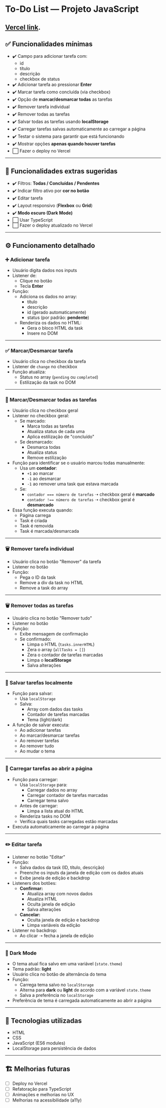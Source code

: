 # To-Do List — Projeto JavaScript

## [Vercel link](to-do-list-5vs6klv8h-thyagos-projects-e65f960c.vercel.app).

## ✅ Funcionalidades mínimas

- ✔️ Campo para adicionar tarefa com:
  - id
  - título
  - descrição
  - checkbox de status
- ✔️ Adicionar tarefa ao pressionar **Enter**
- ✔️ Marcar tarefa como concluída (via checkbox)
- ✔️ Opção de **marcar/desmarcar todas** as tarefas
- ✔️ Remover tarefa individual
- ✔️ Remover todas as tarefas
- ✔️ Salvar todas as tarefas usando **localStorage**
- ✔️ Carregar tarefas salvas automaticamente ao carregar a página
- ✔️ Testar o sistema para garantir que está funcionando
- ✔️ Mostrar opções **apenas quando houver tarefas**
- ⬜ Fazer o deploy no Vercel

---

## 🎯 Funcionalidades extras sugeridas

- ✔️ Filtros: **Todas / Concluídas / Pendentes**
- ✔️ Indicar filtro ativo por **cor no botão**
- ✔️ Editar tarefa
- ✔️ Layout responsivo (**Flexbox** ou **Grid**)
- ✔️ **Modo escuro (Dark Mode)**
- ⬜ Usar TypeScript
- ⬜ Fazer o deploy atualizado no Vercel

---

## ⚙️ Funcionamento detalhado

### ➕ Adicionar tarefa

- Usuário digita dados nos inputs
- Listener de:
  - Clique no botão
  - Tecla **Enter**
- Função:
  - Adiciona os dados no array:
    - título
    - descrição
    - id (gerado automaticamente)
    - status (por padrão: **pendente**)
  - Renderiza os dados no HTML:
    - Gera o bloco HTML da task
    - Insere no DOM

---

### ✅ Marcar/Desmarcar tarefa

- Usuário clica no checkbox da tarefa
- Listener de `change` no checkbox
- Função atualiza:
  - Status no array (`pending` ou `completed`)
  - Estilização da task no DOM

---

### 🔘 Marcar/Desmarcar **todas** as tarefas

- Usuário clica no checkbox geral
- Listener no checkbox geral:
  - Se marcado:
    - Marca todas as tarefas
    - Atualiza status de cada uma
    - Aplica estilização de "concluído"
  - Se desmarcado:
    - Desmarca todas
    - Atualiza status
    - Remove estilização
- Função para identificar se o usuário marcou todas manualmente:
  - Usa um **contador**:
    - `+1` ao marcar
    - `-1` ao desmarcar
    - `-1` ao remover uma task que estava marcada
  - Se:
    - `contador === número de tarefas` ➝ checkbox geral é **marcado**
    - `contador !== número de tarefas` ➝ checkbox geral é **desmarcado**
- Essa função executa quando:
  - Página carrega
  - Task é criada
  - Task é removida
  - Task é marcada/desmarcada

---

### 🗑️ Remover tarefa individual

- Usuário clica no botão "Remover" da tarefa
- Listener no botão
- Função:
  - Pega o ID da task
  - Remove a div da task no HTML
  - Remove a task do array

---

### 🗑️ Remover todas as tarefas

- Usuário clica no botão "Remover tudo"
- Listener no botão
- Função:
  - Exibe mensagem de confirmação
  - Se confirmado:
    - Limpa o HTML (`tasks.innerHTML`)
    - Zera o array (`allTasks = []`)
    - Zera o contador de tarefas marcadas
    - Limpa o **localStorage**
    - Salva alterações

---

### 💾 Salvar tarefas localmente

- Função para salvar:
  - Usa `localStorage`
  - Salva:
    - Array com dados das tasks
    - Contador de tarefas marcadas
    - Tema (light/dark)
- A função de salvar executa:
  - Ao adicionar tarefas
  - Ao marcar/desmarcar tarefas
  - Ao remover tarefas
  - Ao remover tudo
  - Ao mudar o tema

---

### 🔄 Carregar tarefas ao abrir a página

- Função para carregar:
  - Usa `localStorage` para:
    - Carregar dados no array
    - Carregar contador de tarefas marcadas
    - Carregar tema salvo
  - Antes de carregar:
    - Limpa a lista atual do HTML
  - Renderiza tasks no DOM
  - Verifica quais tasks carregadas estão marcadas
- Executa automaticamente ao carregar a página

---

### ✏️ Editar tarefa

- Listener no botão "Editar"
- Função:
  - Salva dados da task (ID, título, descrição)
  - Preenche os inputs da janela de edição com os dados atuais
  - Exibe janela de edição e backdrop
- Listeners dos botões:
  - **Confirmar:**
    - Atualiza array com novos dados
    - Atualiza HTML
    - Oculta janela de edição
    - Salva alterações
  - **Cancelar:**
    - Oculta janela de edição e backdrop
    - Limpa variáveis da edição
- Listener no backdrop:
  - Ao clicar ➝ fecha a janela de edição

---

### 🌙 Dark Mode

- O tema atual fica salvo em uma variável (`state.theme`)
- Tema padrão: **light**
- Usuário clica no botão de alternância do tema
- Função:
  - Carrega tema salvo no `localStorage`
  - Alterna para **dark** ou **light** de acordo com a variável `state.theme`
  - Salva a preferência no `localStorage`
- Preferência de tema é carregada automaticamente ao abrir a página

---

## 🚀 Tecnologias utilizadas

- HTML
- CSS
- JavaScript (ES6 modules)
- LocalStorage para persistência de dados

---

## 🏗️ Melhorias futuras

- [ ] Deploy no Vercel
- [ ] Refatoração para TypeScript
- [ ] Animações e melhorias no UX
- [ ] Melhorias na acessibilidade (a11y)
